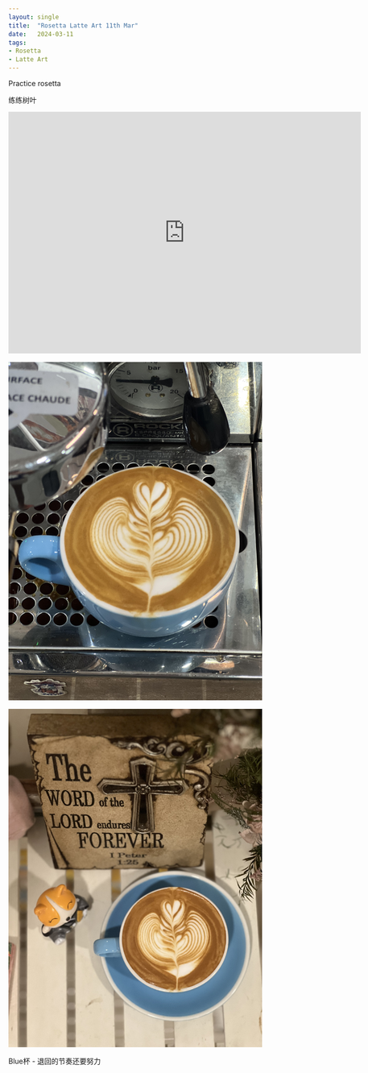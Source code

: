 ```yaml
---
layout: single
title:  "Rosetta Latte Art 11th Mar"
date:   2024-03-11
tags:
- Rosetta
- Latte Art
---
```



Practice rosetta

练练树叶


<div class="embed-container">
  <iframe
      src="https://www.youtube.com/embed/HeVIgxBLxQs"
      width="700"
      height="480"
      frameborder="0"
      allowfullscreen="true">
  </iframe>
</div>



![](/assets/img/2024/03/11/IMG_4347.jpg)

![](/assets/img/2024/03/11/IMG_4349.jpg)

Blue杯 - 退回的节奏还要努力
